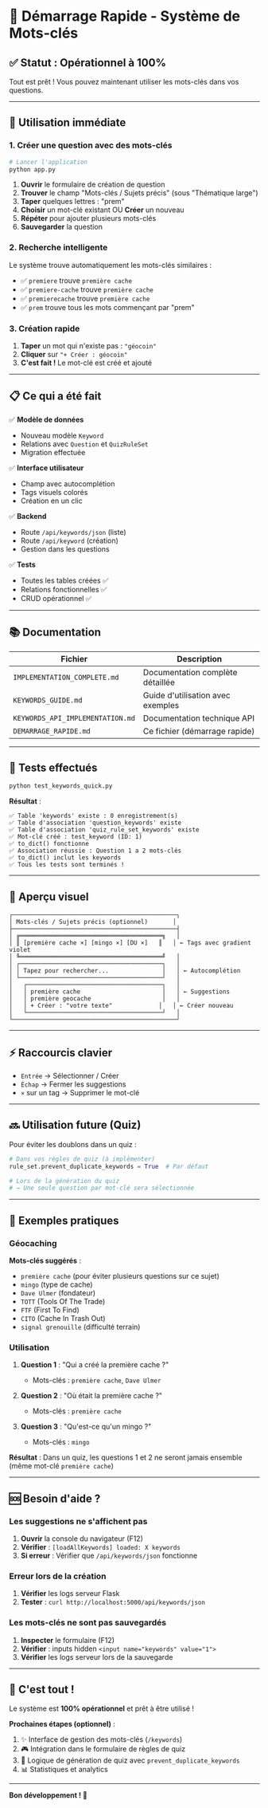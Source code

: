 # 🚀 Démarrage Rapide - Système de Mots-clés

## ✅ Statut : Opérationnel à 100%

Tout est prêt ! Vous pouvez maintenant utiliser les mots-clés dans vos questions.

---

## 🎯 Utilisation immédiate

### 1. Créer une question avec des mots-clés

```bash
# Lancer l'application
python app.py
```

1. **Ouvrir** le formulaire de création de question
2. **Trouver** le champ "Mots-clés / Sujets précis" (sous "Thématique large")
3. **Taper** quelques lettres : "prem" 
4. **Choisir** un mot-clé existant OU **Créer** un nouveau
5. **Répéter** pour ajouter plusieurs mots-clés
6. **Sauvegarder** la question

### 2. Recherche intelligente

Le système trouve automatiquement les mots-clés similaires :

- ✅ `premiere` trouve `première cache`
- ✅ `premiere-cache` trouve `première cache`
- ✅ `premierecache` trouve `première cache`
- ✅ `prem` trouve tous les mots commençant par "prem"

### 3. Création rapide

1. **Taper** un mot qui n'existe pas : `"géocoin"`
2. **Cliquer** sur `"+ Créer : géocoin"`
3. **C'est fait !** Le mot-clé est créé et ajouté

---

## 📋 Ce qui a été fait

✅ **Modèle de données**
- Nouveau modèle `Keyword`
- Relations avec `Question` et `QuizRuleSet`
- Migration effectuée

✅ **Interface utilisateur**
- Champ avec autocomplétion
- Tags visuels colorés
- Création en un clic

✅ **Backend**
- Route `/api/keywords/json` (liste)
- Route `/api/keyword` (création)
- Gestion dans les questions

✅ **Tests**
- Toutes les tables créées ✅
- Relations fonctionnelles ✅
- CRUD opérationnel ✅

---

## 📚 Documentation

| Fichier | Description |
|---------|-------------|
| `IMPLEMENTATION_COMPLETE.md` | Documentation complète détaillée |
| `KEYWORDS_GUIDE.md` | Guide d'utilisation avec exemples |
| `KEYWORDS_API_IMPLEMENTATION.md` | Documentation technique API |
| `DEMARRAGE_RAPIDE.md` | Ce fichier (démarrage rapide) |

---

## 🧪 Tests effectués

```bash
python test_keywords_quick.py
```

**Résultat** :
```
✅ Table 'keywords' existe : 0 enregistrement(s)
✅ Table d'association 'question_keywords' existe
✅ Table d'association 'quiz_rule_set_keywords' existe
✅ Mot-clé créé : test_keyword (ID: 1)
✅ to_dict() fonctionne
✅ Association réussie : Question 1 a 2 mots-clés
✅ to_dict() inclut les keywords
✅ Tous les tests sont terminés !
```

---

## 🎨 Aperçu visuel

```
┌──────────────────────────────────────────────┐
│ Mots-clés / Sujets précis (optionnel)       │
├──────────────────────────────────────────────┤
│ ╔════════════════════════════════════════╗   │
│ ║ [première cache ×] [mingo ×] [DU ×]   ║   │ ← Tags avec gradient violet
│ ╚════════════════════════════════════════╝   │
│ ┌────────────────────────────────────────┐   │
│ │ Tapez pour rechercher...               │   │ ← Autocomplétion
│ └────────────────────────────────────────┘   │
│   ┌──────────────────────────────────────┐   │
│   │ première cache                       │   │ ← Suggestions
│   │ première geocache                    │   │
│   │ + Créer : "votre texte"             │   │ ← Créer nouveau
│   └──────────────────────────────────────┘   │
└──────────────────────────────────────────────┘
```

---

## ⚡ Raccourcis clavier

- `Entrée` → Sélectionner / Créer
- `Échap` → Fermer les suggestions
- `×` sur un tag → Supprimer le mot-clé

---

## 🔜 Utilisation future (Quiz)

Pour éviter les doublons dans un quiz :

```python
# Dans vos règles de quiz (à implémenter)
rule_set.prevent_duplicate_keywords = True  # Par défaut

# Lors de la génération du quiz
# → Une seule question par mot-clé sera sélectionnée
```

---

## 🎯 Exemples pratiques

### Géocaching

**Mots-clés suggérés** :
- `première cache` (pour éviter plusieurs questions sur ce sujet)
- `mingo` (type de cache)
- `Dave Ulmer` (fondateur)
- `TOTT` (Tools Of The Trade)
- `FTF` (First To Find)
- `CITO` (Cache In Trash Out)
- `signal grenouille` (difficulté terrain)

### Utilisation

1. **Question 1** : "Qui a créé la première cache ?"
   - Mots-clés : `première cache`, `Dave Ulmer`

2. **Question 2** : "Où était la première cache ?"
   - Mots-clés : `première cache`

3. **Question 3** : "Qu'est-ce qu'un mingo ?"
   - Mots-clés : `mingo`

**Résultat** : Dans un quiz, les questions 1 et 2 ne seront jamais ensemble (même mot-clé `première cache`)

---

## 🆘 Besoin d'aide ?

### Les suggestions ne s'affichent pas

1. **Ouvrir** la console du navigateur (F12)
2. **Vérifier** : `[loadAllKeywords] loaded: X keywords`
3. **Si erreur** : Vérifier que `/api/keywords/json` fonctionne

### Erreur lors de la création

1. **Vérifier** les logs serveur Flask
2. **Tester** : `curl http://localhost:5000/api/keywords/json`

### Les mots-clés ne sont pas sauvegardés

1. **Inspecter** le formulaire (F12)
2. **Vérifier** : inputs hidden `<input name="keywords" value="1">`
3. **Vérifier** les logs serveur lors de la sauvegarde

---

## 🎉 C'est tout !

Le système est **100% opérationnel** et prêt à être utilisé !

**Prochaines étapes (optionnel)** :
1. ✨ Interface de gestion des mots-clés (`/keywords`)
2. 🎮 Intégration dans le formulaire de règles de quiz
3. 🎲 Logique de génération de quiz avec `prevent_duplicate_keywords`
4. 📊 Statistiques et analytics

---

**Bon développement ! 🚀**

